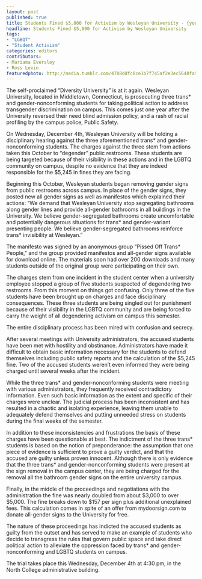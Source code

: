 ```yaml
---
layout: post
published: true
title: Students Fined $5,000 for Activism by Wesleyan University - {young}ist
headline: Students Fined $5,000 for Activism by Wesleyan University
tags:
- "LGBQT"
- "Student Activism"
categories: editors
contributors:
- Mariama Eversley 
- Ross Levin
featuredphoto: http://media.tumblr.com/4708ddfc8ce1b7f745af2e3ec5648fa5/tumblr_inline_mx9a71RyHK1rkj9dw.jpg
---
```


The self-proclaimed “Diversity University” is at it again.  Wesleyan University, located in Middletown, Connecticut, is prosecuting three trans* and gender-nonconforming students for taking political action to address transgender discrimination on campus.  This comes just one year after the University reversed their need blind admission policy, and a rash of racial profiling by the campus police, Public Safety.  

On Wednesday, December 4th, Wesleyan University will be holding a disciplinary hearing against the three aforementioned trans* and gender-nonconforming students.  The charges against the three stem from actions taken this October to “degender” public restrooms.  These students are being targeted because of their visibility in these actions and in the LGBTQ community on campus, despite no evidence that they are indeed responsible for the $5,245 in fines they are facing.

Beginning this October, Wesleyan students began removing gender signs from public restrooms across campus. In place of the gender signs, they posted new all gender signs as well as manifestos which explained their actions: “We demand that Wesleyan University stop segregating bathrooms along gender lines and provide all-gender bathrooms in all buildings in the University. We believe gender-segregated bathrooms create uncomfortable and potentially dangerous situations for trans* and gender-variant presenting people. We believe gender-segregated bathrooms reinforce trans* invisibility at Wesleyan.”

The manifesto was signed by an anonymous group “Pissed Off Trans* People,” and the group provided manifestos and all-gender signs available for download online.  The materials soon had over 200 downloads and many students outside of the original group were participating on their own.

The charges stem from one incident in the student center when a university employee stopped a group of five students suspected of degendering two restrooms. From this moment on things got confusing. Only three of the five students have been brought up on charges and face disciplinary consequences. These three students are being singled out for punishment because of their visibility in the LGBTQ community and are being forced to carry the weight of all degendering activism on campus this semester.  

The entire disciplinary process has been mired with confusion and secrecy.

After several meetings with University administrators, the accused students have been met with hostility and obstinance. Administrators have made it difficult to obtain basic information necessary for the students to defend themselves including public safety reports and the calculation of the $5,245 fine. Two of the accused students weren’t even informed they were being charged until several weeks after the incident.

While the three trans* and gender-nonconforming students were meeting with various administrators, they frequently received contradictory information. Even such basic information as the extent and specific of their charges were unclear. The judicial process has been inconsistent and has resulted in a chaotic and isolating experience, leaving them unable to adequately defend themselves and putting unneeded stress on students during the final weeks of the semester.

In addition to these inconsistencies and frustrations the basis of these charges have been questionable at best. The indictment of the three trans* students is based on the notion of preponderance: the assumption that one piece of evidence is sufficient to prove a guilty verdict, and that the accused are guilty unless proven innocent. Although there is only evidence that the three trans* and gender-nonconforming students were present at the sign removal in the campus center, they are being charged for the removal all the bathroom gender signs on the entire university campus.

Finally, in the middle of the proceedings and negotiations with the administration the fine was nearly doubled from about $3,000 to over $5,000. The fine breaks down to $157 per sign plus additional unexplained fees. This calculation comes in spite of an offer from mydoorsign.com to donate all-gender signs to the University for free.

The nature of these proceedings has indicted the accused students as guilty from the outset and has served to make an example of students who decide to transgress the rules that govern public space and take direct political action to alleviate the oppression faced by trans* and gender-nonconforming and LGBTQ students on campus.

The trial takes place this Wednesday, December 4th at 4:30 pm, in the North College administrative building.
